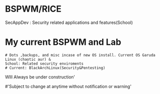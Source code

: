 # BSPWM/RICE 
SecAppDev : Security related applications and features(School)
# My current BSPWM and Lab 
    # Dots ,backups, and misc incase of new OS install. Current OS Garuda Linux (chaotic aur) & 
    School: Related security enviroments
    # Current: BlackArchLinux(Security&Pentesting)

WIll Always be under construction'

#'Subject to change at anytime without notification or warning'
